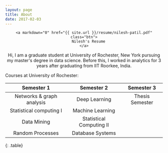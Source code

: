 ```yaml
---
layout: page
title: About
date: 2017-02-03
---
```


<center>

	<a markdown="0" href="{{ site.url }}/resume/nilesh-patil.pdf" class="btn">
		Nilesh's Resume
	</a>

 <p>
 Hi, I am a graduate student at University of Rochester, New York pursuing my master's degree in data science. Before this, I worked in analytics for 3 years after graduating from IIT Roorkee, India.
 </p>

</center>


Courses at University of Rochester:

| Semester 1 | Semester 2 | Semester 3 |
|:-------:|:--------:|:--------:|
| Networks & graph analysis | Deep Learning | Thesis Semester|
| Statistical computing I | Machine Learning |
| Data Mining | Statistical Computing II |
| Random Processes | Database Systems |
{: .table}
